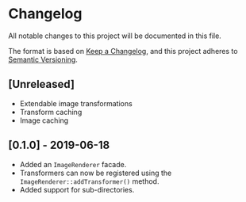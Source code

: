 # Changelog
All notable changes to this project will be documented in this file.

The format is based on [Keep a Changelog](https://keepachangelog.com/en/1.0.0/),
and this project adheres to [Semantic Versioning](https://semver.org/spec/v2.0.0.html).

## [Unreleased]
- Extendable image transformations
- Transform caching
- Image caching

## [0.1.0] - 2019-06-18
- Added an `ImageRenderer` facade.
- Transformers can now be registered using the `ImageRenderer::addTransformer()` method.
- Added support for sub-directories.
